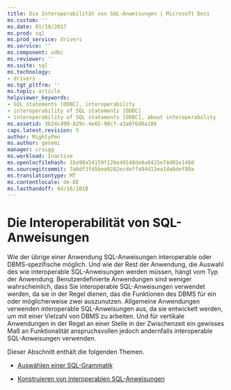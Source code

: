 ```yaml
---
title: Die Interoperabilität von SQL-Anweisungen | Microsoft Docs
ms.custom: ''
ms.date: 01/19/2017
ms.prod: sql
ms.prod_service: drivers
ms.service: ''
ms.component: odbc
ms.reviewer: ''
ms.suite: sql
ms.technology:
- drivers
ms.tgt_pltfrm: ''
ms.topic: article
helpviewer_keywords:
- SQL statements [ODBC], interoperability
- interoperability of SQL statements [ODBC]
- interoperability of SQL statements [ODBC], about interoperability
ms.assetid: 3b24c499-829c-4e65-90cf-a3a0f6d0a186
caps.latest.revision: 5
author: MightyPen
ms.author: genemi
manager: craigg
ms.workload: Inactive
ms.openlocfilehash: 1ba90a54159f126e49148de8a8425e74d02e148d
ms.sourcegitcommit: 7a6df3fd5bea9282ecdeffa94d13ea1da6def80a
ms.translationtype: MT
ms.contentlocale: de-DE
ms.lasthandoff: 04/16/2018
---
```

# <a name="interoperability-of-sql-statements"></a>Die Interoperabilität von SQL-Anweisungen
Wie der übrige einer Anwendung SQL-Anweisungen interoperable oder DBMS-spezifische möglich. Und wie der Rest der Anwendung, die Auswahl des wie interoperable SQL-Anweisungen werden müssen, hängt vom Typ der Anwendung. Benutzerdefinierte Anwendungen sind weniger wahrscheinlich, dass Sie interoperable SQL-Anweisungen verwendet werden, da sie in der Regel dienen, das die Funktionen des DBMS für ein oder möglicherweise zwei auszunutzen. Allgemeine Anwendungen verwenden interoperable SQL-Anweisungen aus, da sie entwickelt werden, um mit einer Vielzahl von DBMS zu arbeiten. Und für vertikale Anwendungen in der Regel an einer Stelle in der Zwischenzeit ein gewisses Maß an Funktionalität anspruchsvollen jedoch andernfalls interoperable SQL-Anweisungen verwenden.  
  
 Dieser Abschnitt enthält die folgenden Themen.  
  
-   [Auswählen einer SQL-Grammatik](../../../odbc/reference/develop-app/choosing-an-sql-grammar.md)  
  
-   [Konstruieren von interoperablen SQL­-Anweisungen](../../../odbc/reference/develop-app/constructing-interoperable-sql-statements.md)
